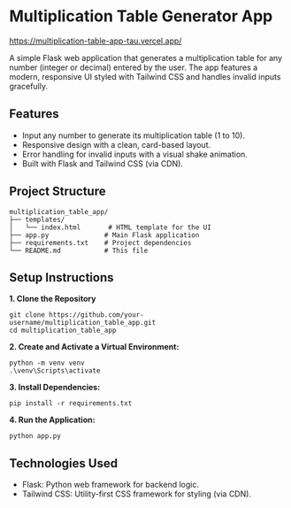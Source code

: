 # Multiplication Table Generator App

https://multiplication-table-app-tau.vercel.app/

A simple Flask web application that generates a multiplication table for any number (integer or decimal) entered by the user. The app features a modern, responsive UI styled with Tailwind CSS and handles invalid inputs gracefully.

## Features
- Input any number to generate its multiplication table (1 to 10).
- Responsive design with a clean, card-based layout.
- Error handling for invalid inputs with a visual shake animation.
- Built with Flask and Tailwind CSS (via CDN).

## Project Structure
```
multiplication_table_app/
├── templates/
│   └── index.html       # HTML template for the UI
├── app.py              # Main Flask application
├── requirements.txt    # Project dependencies
└── README.md           # This file
```

## Setup Instructions

**1. Clone the Repository**
```
git clone https://github.com/your-username/multiplication_table_app.git
cd multiplication_table_app
```
**2. Create and Activate a Virtual Environment:**
```
python -m venv venv
.\venv\Scripts\activate
```
**3. Install Dependencies:**
```
pip install -r requirements.txt
```

**4. Run the Application:**
```
python app.py
```

## Technologies Used

- Flask: Python web framework for backend logic.
- Tailwind CSS: Utility-first CSS framework for styling (via CDN).
